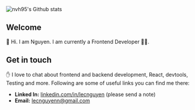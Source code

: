 <img src="https://github-readme-stats.vercel.app/api?username=lecnguyenn&show_icons=true&count_private=true&theme=dracula&include_all_commits=true" alt="nvh95's Github stats" />

## Welcome

👋 Hi. I am Nguyen. I am currently a Frontend Developer 🧑‍💻.

## Get in touch

✋ I love to chat about frontend and backend development, React, devtools, Testing and more. Following are some of useful links you can find me there:

- **Linked In:** [linkedin.com/in/lecnguyen](https://www.linkedin.com/in/lecnguyen) (please send a note)
- **Email:** <lecnguyenn@gmail.com>


